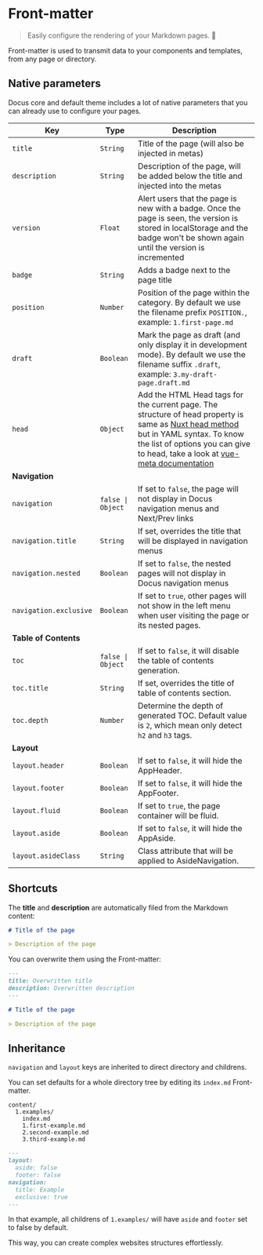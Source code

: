 # Front-matter

> Easily configure the rendering of your Markdown pages. 📝

Front-matter is used to transmit data to your components and templates, from any page or directory.

## Native parameters

Docus core and default theme includes a lot of native parameters that you can already use to configure your pages.

| Key | Type | Description |
|---------|--------| -----|
| `title` | `String` | Title of the page (will also be injected in metas) |
| `description` | `String` | Description of the page, will be added below the title and injected into the metas |
| `version` | `Float` | Alert users that the page is new with a badge. Once the page is seen, the version is stored in localStorage and the badge won't be shown again until the version is incremented  |
| `badge` | `String` | Adds a badge next to the page title |
| `position` | `Number` | Position of the page within the category. By default we use the filename prefix `POSITION.`, example: `1.first-page.md` |
| `draft` | `Boolean` | Mark the page as draft (and only display it in development mode). By default we use the filename suffix `.draft`, example: `3.my-draft-page.draft.md` |
| `head` | `Object` | Add the HTML Head tags for the current page. The structure of head property is same as [Nuxt head method](https://nuxtjs.org/docs/2.x/components-glossary/pages-head/) but in YAML syntax. To know the list of options you can give to head, take a look at [vue-meta documentation](https://vue-meta.nuxtjs.org/api/#metainfo-properties) |
| **Navigation** | | |
| `navigation` | `false \| Object` | If set to `false`, the page will not display in Docus navigation menus and Next/Prev links |
| `navigation.title` | `String` | If set, overrides the title that will be displayed in navigation menus |
| `navigation.nested`| `Boolean`| If set to `false`, the nested pages will not display in Docus navigation menus |
| `navigation.exclusive` | `Boolean` | If set to `true`, other pages will not show in the left menu when user visiting the page or its nested pages. |
| **Table of Contents** | | |
| `toc` | `false \| Object` | If set to `false`, it will disable the table of contents generation. |
| `toc.title` | `String` | If set, overrides the title of table of contents section. |
| `toc.depth` | `Number` | Determine the depth of generated TOC. Default value is `2`, which mean only detect `h2` and `h3` tags. |
| **Layout** | | |
| `layout.header` | `Boolean` | If set to `false`, it will hide the AppHeader. |
| `layout.footer` | `Boolean` | If set to `false`, it will hide the AppFooter. |
| `layout.fluid` | `Boolean` | If set to `true`, the page container will be fluid. |
| `layout.aside` | `Boolean` | If set to `false`, it will hide the AppAside. |
| `layout.asideClass` | `String` | Class attribute that will be applied to AsideNavigation. |

## Shortcuts

The **title** and **description** are automatically filed from the Markdown content:

```md
# Title of the page

> Description of the page
```

You can overwrite them using the Front-matter:

```md
---
title: Overwritten title
description: Overwritten description
---

# Title of the page

> Description of the page
```

## Inheritance

`navigation` and `layout` keys are inherited to direct directory and childrens.

You can set defaults for a whole directory tree by editing its `index.md` Front-matter.

``` [Directory structure]
content/
  1.examples/
    index.md
    1.first-example.md
    2.second-example.md
    3.third-example.md
```

```markdown [index.md]
---
layout:
  aside: false
  footer: false
navigation:
  title: Example
  exclusive: true
---
```

In that example, all childrens of `1.examples/` will have `aside` and `footer` set to false by default.

This way, you can create complex websites structures effortlessly.
